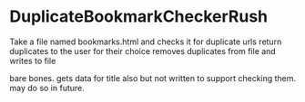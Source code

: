 # DuplicateBookmarkCheckerRush
Take a file named bookmarks.html and checks it for duplicate urls
return duplicates to the user for their choice
removes duplicates from file and writes to file

bare bones. gets data for title also but not written to support checking them. may do so in future.
